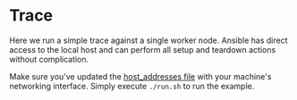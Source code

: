 # Trace

Here we run a simple trace against a single worker node.
Ansible has direct access to the local host and can perform all setup and teardown actions without complication.

Make sure you've updated the [host_addresses file](../../../ansible/group_vars/host_addresses.yml) with your machine's networking interface.
Simply execute `./run.sh` to run the example.
